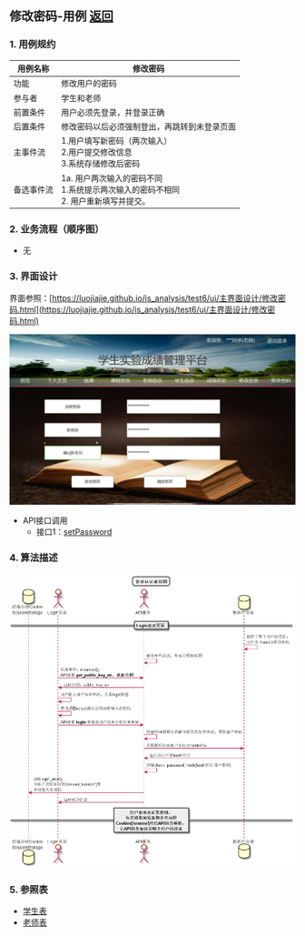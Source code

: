 ## 修改密码-用例 [返回](../README.md)

### 1. 用例规约

用例名称 | 修改密码
---|---
功能 | 修改用户的密码
参与者 | 学生和老师 
前置条件 | 用户必须先登录，并登录正确 
后置条件 | 修改密码以后必须强制登出，再跳转到未登录页面 
主事件流 | 1.用户填写新密码（两次输入）<br>2.用户提交修改信息 <br>3.系统存储修改后密码 
备选事件流 | 1a. 用户两次输入的密码不同    <br>1.系统提示两次输入的密码不相同   <br>2. 用户重新填写并提交。

### 2. 业务流程（顺序图）
- 无

### 3. 界面设计

界面参照：[https://luojiajie.github.io/is_analysis/test6/ui/主界面设计/修改密码.html](https://luojiajie.github.io/is_analysis/test6/ui/主界面设计/修改密码.html)

![修改密码](../ui/修改密码.jpg)

- API接口调用
    - 接口1：[setPassword](../接口/setPassword.md)
    

### 4. 算法描述
![](./图片/修改密码算法描述.png)

### 5. 参照表
- [学生表](../数据库设计.md)
- [老师表](../数据库设计.md)

